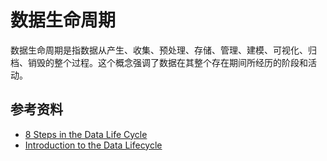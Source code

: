 # 数据生命周期

数据生命周期是指数据从产生、收集、预处理、存储、管理、建模、可视化、归档、销毁的整个过程。这个概念强调了数据在其整个存在期间所经历的阶段和活动。

## 参考资料

- [8 Steps in the Data Life Cycle](https://online.hbs.edu/blog/post/data-life-cycle)
- [Introduction to the Data Lifecycle](https://data.wisc.edu/data-literacy/lifecycle/)
